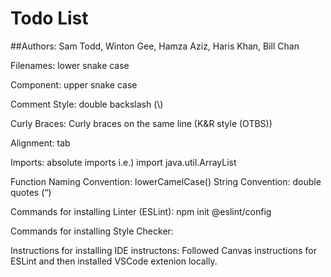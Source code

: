 # Todo List

##Authors: Sam Todd, Winton Gee, Hamza Aziz, Haris Khan, Bill Chan 


Filenames: lower snake case

Component: upper snake case

Comment Style: double backslash (\\)

Curly Braces: Curly braces on the same line (K&R style (OTBS))

Alignment: tab

Imports: absolute imports
i.e.) import java.util.ArrayList

Function Naming Convention: lowerCamelCase()
String Convention: double quotes (“)

Commands for installing Linter (ESLint):
npm init @eslint/config

Commands for installing Style Checker:

Instructions for installing IDE instructons: 
Followed Canvas instructions for ESLint and then installed VSCode extenion locally. 
